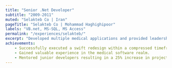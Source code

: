 ```yaml
---
title: "Senior .Net Developer"
subtitle: "2009-2011"
muted: "Selakteb Co | Iran"
pageTitle: "Selakteb Co | Mohammad Haghighipoor" 
labels: "VB.net, MS-SQL, MS Access"
permalink: "/experiences/selakteb/"
excerpt: "Developed multiple medical applications and provided leadership to the web development team."
achievements:
    - Successfully executed a swift redesign within a compressed timeframe of less than two months.
    - Gained valuable experience in the medical software realm.
    - Mentored junior developers resulting in a 25% increase in project completion rates.
---
```


